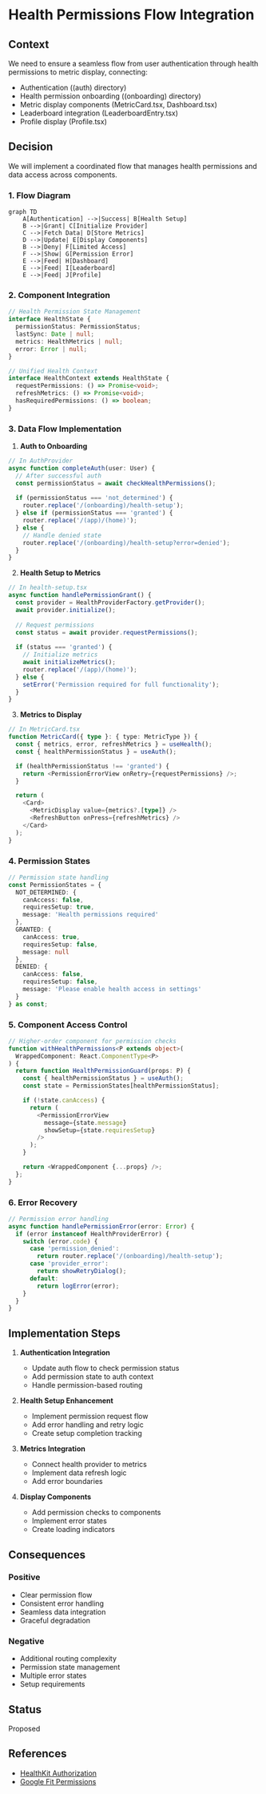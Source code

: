 # Health Permissions Flow Integration

## Context

We need to ensure a seamless flow from user authentication through health permissions to metric display, connecting:
- Authentication ((auth) directory)
- Health permission onboarding ((onboarding) directory)
- Metric display components (MetricCard.tsx, Dashboard.tsx)
- Leaderboard integration (LeaderboardEntry.tsx)
- Profile display (Profile.tsx)

## Decision

We will implement a coordinated flow that manages health permissions and data access across components.

### 1. Flow Diagram

```mermaid
graph TD
    A[Authentication] -->|Success| B[Health Setup]
    B -->|Grant| C[Initialize Provider]
    C -->|Fetch Data| D[Store Metrics]
    D -->|Update| E[Display Components]
    B -->|Deny| F[Limited Access]
    F -->|Show| G[Permission Error]
    E -->|Feed| H[Dashboard]
    E -->|Feed| I[Leaderboard]
    E -->|Feed| J[Profile]
```

### 2. Component Integration

```typescript
// Health Permission State Management
interface HealthState {
  permissionStatus: PermissionStatus;
  lastSync: Date | null;
  metrics: HealthMetrics | null;
  error: Error | null;
}

// Unified Health Context
interface HealthContext extends HealthState {
  requestPermissions: () => Promise<void>;
  refreshMetrics: () => Promise<void>;
  hasRequiredPermissions: () => boolean;
}
```

### 3. Data Flow Implementation

1. **Auth to Onboarding**
```typescript
// In AuthProvider
async function completeAuth(user: User) {
  // After successful auth
  const permissionStatus = await checkHealthPermissions();
  
  if (permissionStatus === 'not_determined') {
    router.replace('/(onboarding)/health-setup');
  } else if (permissionStatus === 'granted') {
    router.replace('/(app)/(home)');
  } else {
    // Handle denied state
    router.replace('/(onboarding)/health-setup?error=denied');
  }
}
```

2. **Health Setup to Metrics**
```typescript
// In health-setup.tsx
async function handlePermissionGrant() {
  const provider = HealthProviderFactory.getProvider();
  await provider.initialize();
  
  // Request permissions
  const status = await provider.requestPermissions();
  
  if (status === 'granted') {
    // Initialize metrics
    await initializeMetrics();
    router.replace('/(app)/(home)');
  } else {
    setError('Permission required for full functionality');
  }
}
```

3. **Metrics to Display**
```typescript
// In MetricCard.tsx
function MetricCard({ type }: { type: MetricType }) {
  const { metrics, error, refreshMetrics } = useHealth();
  const { healthPermissionStatus } = useAuth();

  if (healthPermissionStatus !== 'granted') {
    return <PermissionErrorView onRetry={requestPermissions} />;
  }

  return (
    <Card>
      <MetricDisplay value={metrics?.[type]} />
      <RefreshButton onPress={refreshMetrics} />
    </Card>
  );
}
```

### 4. Permission States

```typescript
// Permission state handling
const PermissionStates = {
  NOT_DETERMINED: {
    canAccess: false,
    requiresSetup: true,
    message: 'Health permissions required'
  },
  GRANTED: {
    canAccess: true,
    requiresSetup: false,
    message: null
  },
  DENIED: {
    canAccess: false,
    requiresSetup: false,
    message: 'Please enable health access in settings'
  }
} as const;
```

### 5. Component Access Control

```typescript
// Higher-order component for permission checks
function withHealthPermissions<P extends object>(
  WrappedComponent: React.ComponentType<P>
) {
  return function HealthPermissionGuard(props: P) {
    const { healthPermissionStatus } = useAuth();
    const state = PermissionStates[healthPermissionStatus];

    if (!state.canAccess) {
      return (
        <PermissionErrorView
          message={state.message}
          showSetup={state.requiresSetup}
        />
      );
    }

    return <WrappedComponent {...props} />;
  };
}
```

### 6. Error Recovery

```typescript
// Permission error handling
async function handlePermissionError(error: Error) {
  if (error instanceof HealthProviderError) {
    switch (error.code) {
      case 'permission_denied':
        return router.replace('/(onboarding)/health-setup');
      case 'provider_error':
        return showRetryDialog();
      default:
        return logError(error);
    }
  }
}
```

## Implementation Steps

1. **Authentication Integration**
   - Update auth flow to check permission status
   - Add permission state to auth context
   - Handle permission-based routing

2. **Health Setup Enhancement**
   - Implement permission request flow
   - Add error handling and retry logic
   - Create setup completion tracking

3. **Metrics Integration**
   - Connect health provider to metrics
   - Implement data refresh logic
   - Add error boundaries

4. **Display Components**
   - Add permission checks to components
   - Implement error states
   - Create loading indicators

## Consequences

### Positive
- Clear permission flow
- Consistent error handling
- Seamless data integration
- Graceful degradation

### Negative
- Additional routing complexity
- Permission state management
- Multiple error states
- Setup requirements

## Status

Proposed

## References

- [HealthKit Authorization](https://developer.apple.com/documentation/healthkit/authorizing_access_to_health_data)
- [Google Fit Permissions](https://developers.google.com/fit/android/authorization)